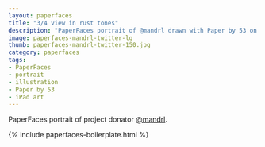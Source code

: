 ```yaml
---
layout: paperfaces
title: "3/4 view in rust tones"
description: "PaperFaces portrait of @mandrl drawn with Paper by 53 on an iPad."
image: paperfaces-mandrl-twitter-lg
thumb: paperfaces-mandrl-twitter-150.jpg
category: paperfaces
tags: 
- PaperFaces
- portrait
- illustration
- Paper by 53
- iPad art
---
```


PaperFaces portrait of project donator [@mandrl](http://twitter.com/mandrl).

{% include paperfaces-boilerplate.html %}